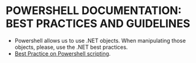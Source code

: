 # POWERSHELL DOCUMENTATION: BEST PRACTICES AND GUIDELINES

* Powershell allows us to use .NET objects. When manipulating those objects, please, use the .NET best practices.
* [Best Practice on Powershell scripting](https://devblogs.microsoft.com/scripting/weekend-scripter-best-practices-for-powershell-scripting-in-shared-environment/).
